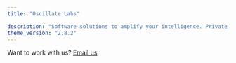```yaml
---
title: "Oscillate Labs"

description: "Software solutions to amplify your intelligence. Private, local, and secure."
theme_version: "2.8.2"
---
```


Want to work with us? [Email us](mailto:mike@osillatelabs.net)
